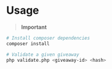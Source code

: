 

# Usage

> **Important**

```bash
# Install composer dependencies
composer install

# Validate a given giveaway
php validate.php <giveaway-id> <hash>
```
